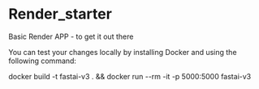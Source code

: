 # Render_starter
Basic Render APP - to get it out there

You can test your changes locally by installing Docker and using the following command:

docker build -t fastai-v3 . && docker run --rm -it -p 5000:5000 fastai-v3


